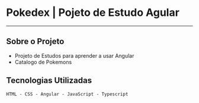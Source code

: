 # Pokedex | Pojeto de Estudo Agular 

---
## Sobre o Projeto
- Projeto de Estudos para aprender a usar Angular 
- Catalogo de Pokemons
 ## Tecnologias Utilizadas
````
HTML - CSS - Angular - JavaScript - Typescript 

````
